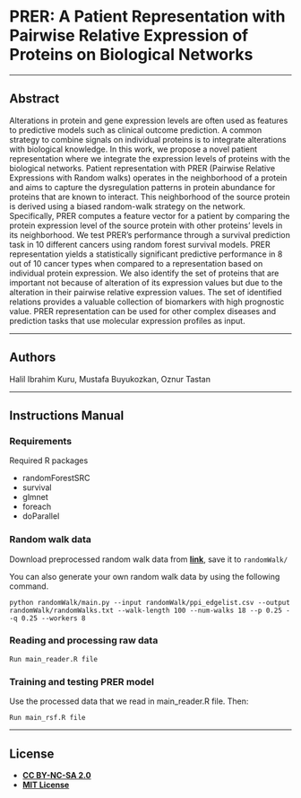 # PRER: A Patient Representation with Pairwise Relative Expression of Proteins on Biological Networks

---
## Abstract
Alterations in protein and gene expression levels are often used as features to predictive models such as clinical outcome prediction. A common strategy to combine signals on individual proteins is to integrate alterations with biological knowledge. In this work, we propose a novel patient representation where we integrate the expression levels of proteins with the biological networks. Patient representation with PRER (Pairwise Relative Expressions with Random walks) operates in the neighborhood of a protein and aims to capture the dysregulation patterns in protein abundance for proteins that are known to interact. This neighborhood of the source protein is derived using a biased random-walk strategy on the network. Specifically, PRER computes a feature vector for a patient by comparing the protein expression level of the source protein with other proteins’ levels in its neighborhood. We test PRER’s performance through a survival prediction task in 10 different cancers using random forest survival models. PRER representation yields a statistically significant predictive performance in 8 out of 10 cancer types when compared to a representation based on individual protein expression. We also identify the set of proteins that are important not because of alteration of its expression values but due to the alteration in their pairwise relative expression values. The set of identified relations provides a valuable collection of biomarkers with high prognostic value. PRER representation can be used for other complex diseases and prediction tasks that use molecular expression profiles as input.

---

## Authors
Halil Ibrahim Kuru, Mustafa Buyukozkan, Oznur Tastan

---

## Instructions Manual

### Requirements
Required R packages
- randomForestSRC
- survival 
- glmnet
- foreach
- doParallel

### Random walk data
Download preprocessed random walk data from <a href="https://drive.google.com/file/d/1KRjSuWVj9INrauBOSMHY8vupNM-QmF92/view?usp=sharing">**link**</a>, save it to `randomWalk/`

You can also generate your own random walk data by using the following command.
```shell
python randomWalk/main.py --input randomWalk/ppi_edgelist.csv --output randomWalk/randomWalks.txt --walk-length 100 --num-walks 18 --p 0.25 --q 0.25 --workers 8
```
### Reading and processing raw data
```shell
Run main_reader.R file
```

### Training and testing PRER model
Use the processed data that we read in main_reader.R file. Then:
```shell
Run main_rsf.R file
```

---

## License


- **[CC BY-NC-SA 2.0](https://creativecommons.org/licenses/by-nc-sa/2.0/)**
- **[MIT License](https://github.com/hikuru/matchmaker/blob/master/LICENSE)**
